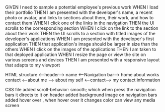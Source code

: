 GIVEN I need to sample a potential employee's previous work
WHEN I load their portfolio
THEN I am presented with the developer's name, a recent photo or avatar, and links to sections about them, their work, and how to contact them
WHEN I click one of the links in the navigation
THEN the UI scrolls to the corresponding section
WHEN I click on the link to the section about their work
THEN the UI scrolls to a section with titled images of the developer's applications
WHEN I am presented with the developer's first application
THEN that application's image should be larger in size than the others
WHEN I click on the images of the applications
THEN I am taken to that deployed application
WHEN I resize the page or view the site on various screens and devices
THEN I am presented with a responsive layout that adapts to my viewport


HTML structure 
<--header-->
name 
<--Navigation bar-->
home 
about 
works
contact
<--about me -->
about my self
<--contact-->
my contact information 

CSS file 
added scroll-behavior: smooth; which when press the navigation bars it directs to it 
on header added background image
on navigation bars added hover over , when hover over it changes color
can view any media screen 